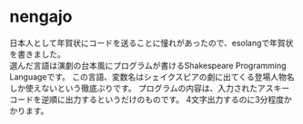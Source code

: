 # nengajo
日本人として年賀状にコードを送ることに憧れがあったので、esolangで年賀状を書きました。  
選んだ言語は演劇の台本風にプログラムが書けるShakespeare Programming Languageです。
この言語、変数名はシェイクスピアの劇に出てくる登場人物名しか使えないという徹底ぶりです。
プログラムの内容は、入力されたアスキーコードを逆順に出力するというだけのものです。
4文字出力するのに3分程度かかります。
